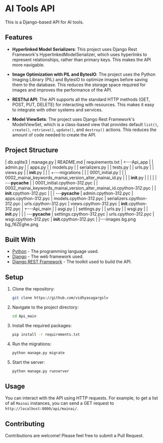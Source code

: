 # AI Tools API

This is a Django-based API for AI tools.

##  Features

- **Hyperlinked Model Serializers**: This project uses Django Rest Framework's HyperlinkedModelSerializer, which uses hyperlinks to represent relationships, rather than primary keys. This makes the API more navigable.

- **Image Optimization with PIL and BytesIO**: The project uses the Python Imaging Library (PIL) and BytesIO to optimize images before saving them to the database. This reduces the storage space required for images and improves the performance of the API.

- **RESTful API**: The API supports all the standard HTTP methods (GET, POST, PUT, DELETE) for interacting with resources. This makes it easy to integrate with other systems and services.

- **Model ViewSets**: The project uses Django Rest Framework's ModelViewSet, which is a class-based view that provides default `list()`, `create()`, `retrieve()`, `update()`, and `destroy()` actions. This reduces the amount of code needed to create the API.

## Project Structure

|   db.sqlite3
|   manage.py
|   README.md
|   requirements.txt
|
+---Api_app
|   |   admin.py
|   |   apps.py
|   |   models.py
|   |   serializers.py
|   |   tests.py
|   |   urls.py
|   |   views.py
|   |   __init__.py
|   |
|   +---migrations
|   |   |   0001_initial.py
|   |   |   0002_mainai_keywords_mainai_version_alter_mainai_id.py
|   |   |   __init__.py
|   |   |
|   |   \---__pycache__
|   |           0001_initial.cpython-312.pyc
|   |           0002_mainai_keywords_mainai_version_alter_mainai_id.cpython-312.pyc
|   |           __init__.cpython-312.pyc
|   |
|   \---__pycache__
|           admin.cpython-312.pyc
|           apps.cpython-312.pyc
|           models.cpython-312.pyc
|           serializers.cpython-312.pyc
|           urls.cpython-312.pyc
|           views.cpython-312.pyc
|           __init__.cpython-312.pyc
|
+---Api_main
|   |   asgi.py
|   |   settings.py
|   |   urls.py
|   |   wsgi.py
|   |   __init__.py
|   |
|   \---__pycache__
|           settings.cpython-312.pyc
|           urls.cpython-312.pyc
|           wsgi.cpython-312.pyc
|           __init__.cpython-312.pyc
|
|---images
        bg.png
        bg_f6ZEghe.png



## Built With

- [Python](https://www.python.org/) - The programming language used.
- [Django](https://www.djangoproject.com/) - The web framework used.
- [Django REST Framework](https://www.django-rest-framework.org/) - The toolkit used to build the API.



## Setup

1. Clone the repository:

    ```sh
    git clone https://github.com/vidhyasagargslv
    ```

2. Navigate to the project directory:

    ```sh
    cd Api_main
    ```

3. Install the required packages:

    ```sh
    pip install -r requirements.txt
    ```

4. Run the migrations:

    ```sh
    python manage.py migrate
    ```

5. Start the server:

    ```sh
    python manage.py runserver
    ```

## Usage

You can interact with the API using HTTP requests. For example, to get a list of all `Mainai` instances, you can send a GET request to `http://localhost:8000/api/mainai/`.

## Contributing

Contributions are welcome! Please feel free to submit a Pull Request.
